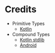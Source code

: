 # Credits

- Primitive Types
	- [Kotlin](https://kotlinlang.org/)
- Compound Types
	- [Kotlin stdlib](https://kotlinlang.org/api/latest/jvm/stdlib/)
	- [Android](https://developer.android.google.cn/reference/)

